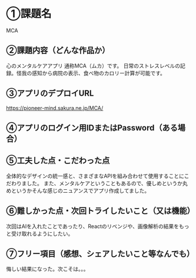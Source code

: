 # ①課題名
MCA

## ②課題内容（どんな作品か）
心のメンタルケアアプリ
通称MCA（ムカ）です。
日常のストレスレベルの記録。怪我の感知から病院の表示、食べ物のカロリー計算が可能です。

## ③アプリのデプロイURL
https://pioneer-mind.sakura.ne.jp/MCA/

## ④アプリのログイン用IDまたはPassword（ある場合）


## ⑤工夫した点・こだわった点
全体的なデザインの統一感と、さまざまなAPIを組み合わせて使用することにこだわりました。
また、メンタルケアということもあるので、優しめというか丸めというかそんな感じのニュアンスでアプリ作成してました。

## ⑥難しかった点・次回トライしたいこと（又は機能）
次回はAIを入れたことであったり、Reactのリベンジや、画像解析の結果をもっと受け取れるようにしたい。


## ⑦フリー項目（感想、シェアしたいこと等なんでも）
悔しい結果になった。次こそは。。。